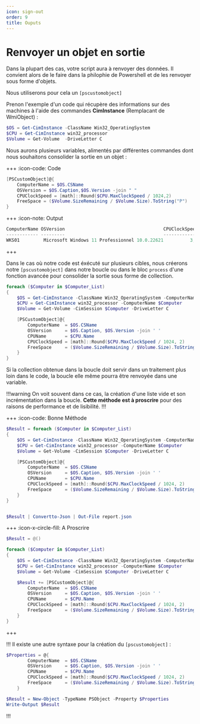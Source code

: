 ```yaml
---
icon: sign-out
order: 9
title: Ouputs
---
```


# Renvoyer un objet en sortie

Dans la plupart des cas, votre script aura à renvoyer des données. Il convient alors de le faire dans la philophie de Powershell et de les renvoyer sous forme d'objets.

Nous utiliserons pour cela un `[pscustomobject]`

Prenon l'exemple d'un code qui récupère des informations sur des machines à l'aide des commandes **CimInstance** (Remplacant de WmiObject) :

```powershell
$OS = Get-CimInstance -ClassName Win32_OperatingSystem
$CPU = Get-CimInstance win32_processor 
$Volume = Get-Volume  -DriveLetter C
```

Nous aurons plusieurs variables, alimentés par différentes commandes dont nous souhaitons consolider la sortie en un objet :

+++ :icon-code: Code
```powershell
[PSCustomObject]@{
    ComputerName = $OS.CSName
    OSVersion = $OS.Caption,$OS.Version -join " "
    CPUClockSpeed = [math]::Round($CPU.MaxClockSpeed / 1024,2)
    FreeSpace = ($Volume.SizeRemaining / $Volume.Size).ToString("P")
}
```

+++ :icon-note: Output

```powershell
ComputerName OSVersion                                     CPUClockSpeed FreeSpace
------------ ---------                                     ------------- ---------
WKS01         Microsoft Windows 11 Professionnel 10.0.22621          3,61 2,85 %
```

+++

Dans le cas où notre code est éxécuté sur plusieurs cibles, nous créerons notre `[pscustomobject]` dans notre boucle ou dans le bloc `process` d'une fonction avancée pour consolider la sortie sous forme de collection.

```powershell
foreach ($Computer in $Computer_List)
{
    $OS = Get-CimInstance -ClassName Win32_OperatingSystem -ComputerName $Computer
    $CPU = Get-CimInstance win32_processor -ComputerName $Computer
    $Volume = Get-Volume -CimSession $Computer -DriveLetter C

    [PSCustomObject]@{
        ComputerName  = $OS.CSName
        OSVersion     = $OS.Caption, $OS.Version -join ' '
        CPUName       = $CPU.Name
        CPUClockSpeed = [math]::Round($CPU.MaxClockSpeed / 1024, 2)
        FreeSpace     = ($Volume.SizeRemaining / $Volume.Size).ToString('P')
    }
}
```

Si la collection obtenue dans la boucle doit servir dans un traitement plus loin dans le code, la boucle elle même pourra être renvoyée dans une variable.

!!!warning
On voit souvent dans ce cas, la création d'une liste vide et son incrémentation dans la boucle. **Cette méthode est à proscrire** pour des raisons de performance et de lisibilité.
!!!


+++ :icon-code: Bonne Méthode

```powershell
$Result = foreach ($Computer in $Computer_List)
{
    $OS = Get-CimInstance -ClassName Win32_OperatingSystem -ComputerName $Computer
    $CPU = Get-CimInstance win32_processor -ComputerName $Computer
    $Volume = Get-Volume -CimSession $Computer -DriveLetter C

    [PSCustomObject]@{
        ComputerName  = $OS.CSName
        OSVersion     = $OS.Caption, $OS.Version -join ' '
        CPUName       = $CPU.Name
        CPUClockSpeed = [math]::Round($CPU.MaxClockSpeed / 1024, 2)
        FreeSpace     = ($Volume.SizeRemaining / $Volume.Size).ToString('P')
    }
}


$Result | Convertto-Json | Out-File report.json
```

+++ :icon-x-circle-fill: A Proscrire
```powershell
$Result = @()

foreach ($Computer in $Computer_List)
{
    $OS = Get-CimInstance -ClassName Win32_OperatingSystem -ComputerName $Computer
    $CPU = Get-CimInstance win32_processor -ComputerName $Computer
    $Volume = Get-Volume -CimSession $Computer -DriveLetter C

    $Result += [PSCustomObject]@{
        ComputerName  = $OS.CSName
        OSVersion     = $OS.Caption, $OS.Version -join ' '
        CPUName       = $CPU.Name
        CPUClockSpeed = [math]::Round($CPU.MaxClockSpeed / 1024, 2)
        FreeSpace     = ($Volume.SizeRemaining / $Volume.Size).ToString('P')
    }
}
```

+++

!!!
Il existe une autre syntaxe pour la création du `[pscustomobject]` :

```powershell
$Properties = @{
        ComputerName  = $OS.CSName
        OSVersion     = $OS.Caption, $OS.Version -join ' '
        CPUName       = $CPU.Name
        CPUClockSpeed = [math]::Round($CPU.MaxClockSpeed / 1024, 2)
        FreeSpace     = ($Volume.SizeRemaining / $Volume.Size).ToString('P')
    }

$Result = New-Object -TypeName PSObject -Property $Properties
Write-Output $Result
```

!!!